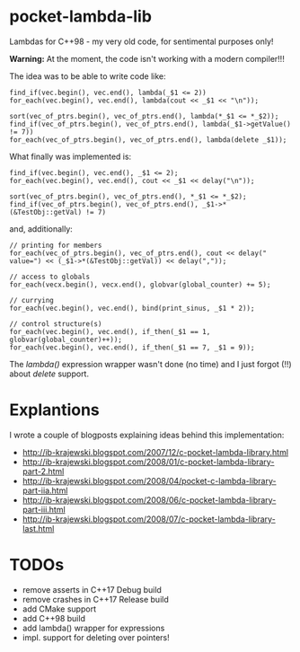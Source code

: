 # pocket-lambda-lib

Lambdas for C++98 - my very old code, for sentimental purposes only!

**Warning:** At the moment, the code isn't working with a modern compiler!!!

The idea was to be able to write code like:

    find_if(vec.begin(), vec.end(), lambda(_$1 <= 2))
    for_each(vec.begin(), vec.end(), lambda(cout << _$1 << "\n"));

    sort(vec_of_ptrs.begin(), vec_of_ptrs.end(), lambda(*_$1 <= *_$2));
    find_if(vec_of_ptrs.begin(), vec_of_ptrs.end(), lambda(_$1->getValue() != 7))
    for_each(vec_of_ptrs.begin(), vec_of_ptrs.end(), lambda(delete _$1));

What finally was implemented is:

    find_if(vec.begin(), vec.end(), _$1 <= 2);
    for_each(vec.begin(), vec.end(), cout << _$1 << delay("\n")); 

    sort(vec_of_ptrs.begin(), vec_of_ptrs.end(), *_$1 <= *_$2);
    find_if(vec_of_ptrs.begin(), vec_of_ptrs.end(), _$1->*(&TestObj::getVal) != 7)

and, additionally:

    // printing for members 
    for_each(vec_of_ptrs.begin(), vec_of_ptrs.end(), cout << delay(" value=") << (_$1->*(&TestObj::getVal)) << delay(","));

    // access to globals
    for_each(vecx.begin(), vecx.end(), globvar(global_counter) += 5);

    // currying
    for_each(vec.begin(), vec.end(), bind(print_sinus, _$1 * 2));

    // control structure(s)
    for_each(vec.begin(), vec.end(), if_then(_$1 == 1, globvar(global_counter)++));
    for_each(vec.begin(), vec.end(), if_then(_$1 == 7, _$1 = 9));

The *lambda()* expression wrapper wasn't done (no time) and I just forgot (!!) about *delete* support.

# Explantions

I wrote a couple of blogposts explaining ideas behind this implementation:

 - http://ib-krajewski.blogspot.com/2007/12/c-pocket-lambda-library.html
 - http://ib-krajewski.blogspot.com/2008/01/c-pocket-lambda-library-part-2.html
 - http://ib-krajewski.blogspot.com/2008/04/pocket-c-lambda-library-part-iia.html
 - http://ib-krajewski.blogspot.com/2008/06/c-pocket-lambda-library-part-iii.html
 - http://ib-krajewski.blogspot.com/2008/07/c-pocket-lambda-library-last.html

# TODOs

 - remove asserts in C++17 Debug build
 - remove crashes in C++17 Release build
 - add CMake support
 - add C++98 build
 - add lambda() wrapper for expressions
 - impl. support for deleting over pointers!
